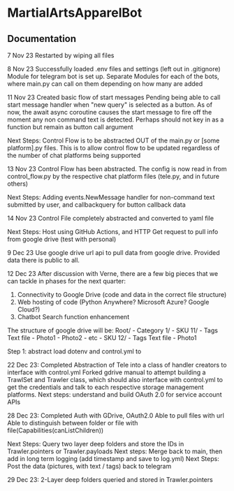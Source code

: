 # MartialArtsApparelBot
## Documentation

7 Nov 23
Restarted by wiping all files

8 Nov 23
Successfully loaded .env files and settings (left out in .gitignore)
Module for telegram bot is set up.
Separate Modules for each of the bots, where main.py can call on them depending on how many are added

11 Nov 23
Created basic flow of start messages
Pending being able to call start message handler when "new query" is selected as a button. As of now, the await async coroutine causes the start message to fire off the moment any non command text is detected. Perhaps should not key in as a function but remain as button call argument

Next Steps:
Control Flow is to be abstracted OUT of the main.py or [some platform].py files. This is to allow control flow to be updated regardless of the number of chat platforms being supported

13 Nov 23
Control Flow has been abstracted. The config is now read in from control_flow.py by the respective chat platform files (tele.py, and in future others)

Next Steps:
Adding events.NewMessage handler for non-command text submitted by user, and callbackquery for button callback data

14 Nov 23
Control File completely abstracted and converted to yaml file

Next Steps:
Host using GitHub Actions, and HTTP Get request to pull info from google drive (test with personal)

9 Dec 23
Use google drive url api to pull data from google drive. Provided data there is public to all.

12 Dec 23
After discussion with Verne, there are a few big pieces that we can tackle in phases for the next quarter:
1) Connectivity to Google Drive (code and data in the correct file structure)
2) Web hosting of code (Python Anywhere? Microsoft Azure? Google Cloud?)
3) Chatbot Search function enhancement

The structure of google drive will be:
Root/
    - Category 1/
        - SKU 11/
            - Tags Text file
            - Photo1
            - Photo2
            - etc
        - SKU 12/
            - Tags Text file
            - Photo1

Step 1:
abstract load dotenv and control.yml to 

22 Dec 23:
Completed Abstraction of Tele into a class of handler creators to interface with control.yml
Forked gdrive manual to attempt building a TrawlSet and Trawler class, which should also interface with control.yml to get the credentials and talk to each respective storage management platforms.
Next steps: understand and build OAuth 2.0 for service account APIs

28 Dec 23:
Completed Auth with GDrive, OAuth2.0 Able to pull files with url
Able to distinguish between folder or file with file(Capabilities(canListChildren))

Next Steps: Query two layer deep folders and store the IDs in Trawler.pointers or Trawler.payloads
Next steps: Merge back to main, then add in long term logging (add timestamp and save to log.yml)
Next Steps: Post the data (pictures, with text / tags) back to telegram

29 Dec 23:
2-Layer deep folders queried and stored in Trawler.pointers
